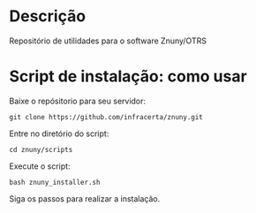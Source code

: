 # Descrição
Repositório de utilidades para o software Znuny/OTRS

# Script de instalação: como usar
Baixe o repósitorio para seu servidor:

``git clone https://github.com/infracerta/znuny.git``

Entre no diretório do script:

``cd znuny/scripts``

Execute o script:

``bash znuny_installer.sh``

Siga os passos para realizar a instalação.
